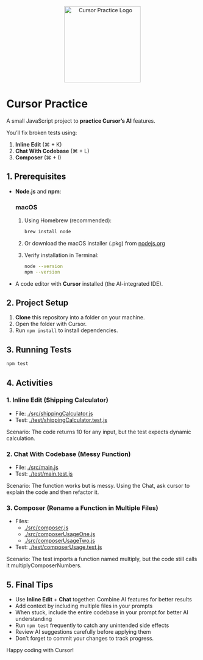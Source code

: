 <p align="center">
  <img src="https://cdn.prod.website-files.com/625fff2abe443df4ebc4e672/626002a1e6eb58119b978753_The%20Agile%20Monkeys%20Logo-01.svg" alt="Cursor Practice Logo" width="200" height="auto">
</p>

# Cursor Practice

A small JavaScript project to **practice Cursor’s AI** features.  

You’ll fix broken tests using:  

1. **Inline Edit** (⌘ + K)
2. **Chat With Codebase** (⌘ + L)
3. **Composer** (⌘ + I)

## 1. Prerequisites

- **Node.js** and **npm**:

  ### macOS

  1. Using Homebrew (recommended):

     ```bash
     brew install node
     ```

  2. Or download the macOS installer (.pkg) from [nodejs.org](https://nodejs.org)
  3. Verify installation in Terminal:

     ```bash
     node --version
     npm --version
     ```

- A code editor with **Cursor** installed (the AI-integrated IDE).

## 2. Project Setup

1. **Clone** this repository into a folder on your machine.  
2. Open the folder with Cursor.
3. Run `npm install` to install dependencies.

## 3. Running Tests

```bash
npm test
```

## 4. Activities

### 1. Inline Edit (Shipping Calculator)

- File: [./src/shippingCalculator.js](./src/shippingCalculator.js)
- Test: [./test/shippingCalculator.test.js](./test/shippingCalculator.test.js)

Scenario: The code returns 10 for any input, but the test expects dynamic calculation.

### 2. Chat With Codebase (Messy Function)

- File: [./src/main.js](./src/main.js)
- Test: [./test/main.test.js](./test/main.test.js)

Scenario: The function works but is messy. Using the Chat, ask cursor to explain the code and then refactor it.

### 3. Composer (Rename a Function in Multiple Files)

- Files:
  - [./src/composer.js](./src/composer.js)
  - [./src/composerUsageOne.js](./src/composerUsageOne.js)
  - [./src/composerUsageTwo.js](./src/composerUsageTwo.js)
- Test: [./test/composerUsage.test.js](./test/composerUsage.test.js)

Scenario: The test imports a function named multiply, but the code still calls it multiplyComposerNumbers.

## 5. Final Tips

- Use **Inline Edit** + **Chat** together: Combine AI features for better results
- Add context by including multiple files in your prompts
- When stuck, include the entire codebase in your prompt for better AI understanding
- Run `npm test` frequently to catch any unintended side effects
- Review AI suggestions carefully before applying them
- Don’t forget to commit your changes to track progress.

Happy coding with Cursor!

